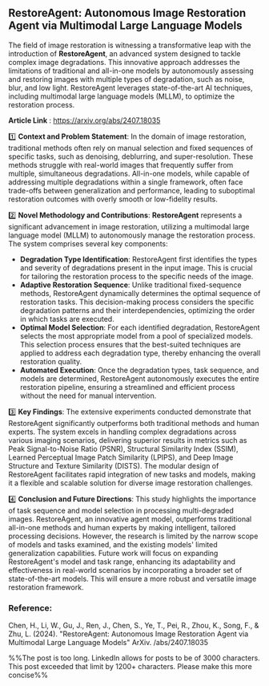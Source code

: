 ## RestoreAgent: Autonomous Image Restoration Agent via Multimodal Large Language Models

The field of image restoration is witnessing a transformative leap with the introduction of **RestoreAgent**, an advanced system designed to tackle complex image degradations. This innovative approach addresses the limitations of traditional and all-in-one models by autonomously assessing and restoring images with multiple types of degradation, such as noise, blur, and low light. RestoreAgent leverages state-of-the-art AI techniques, including multimodal large language models (MLLM), to optimize the restoration process.

**Article Link** : https://arxiv.org/abs/2407.18035

1️⃣ **Context and Problem Statement**: In the domain of image restoration, traditional methods often rely on manual selection and fixed sequences of specific tasks, such as denoising, deblurring, and super-resolution. These methods struggle with real-world images that frequently suffer from multiple, simultaneous degradations. All-in-one models, while capable of addressing multiple degradations within a single framework, often face trade-offs between generalization and performance, leading to suboptimal restoration outcomes with overly smooth or low-fidelity results.

2️⃣ **Novel Methodology and Contributions**: **RestoreAgent** represents a significant advancement in image restoration, utilizing a multimodal large language model (MLLM) to autonomously manage the restoration process. The system comprises several key components:
   - **Degradation Type Identification**: RestoreAgent first identifies the types and severity of degradations present in the input image. This is crucial for tailoring the restoration process to the specific needs of the image.
   - **Adaptive Restoration Sequence**: Unlike traditional fixed-sequence methods, RestoreAgent dynamically determines the optimal sequence of restoration tasks. This decision-making process considers the specific degradation patterns and their interdependencies, optimizing the order in which tasks are executed.
   - **Optimal Model Selection**: For each identified degradation, RestoreAgent selects the most appropriate model from a pool of specialized models. This selection process ensures that the best-suited techniques are applied to address each degradation type, thereby enhancing the overall restoration quality.
   - **Automated Execution**: Once the degradation types, task sequence, and models are determined, RestoreAgent autonomously executes the entire restoration pipeline, ensuring a streamlined and efficient process without the need for manual intervention.

3️⃣ **Key Findings**: The extensive experiments conducted demonstrate that RestoreAgent significantly outperforms both traditional methods and human experts. The system excels in handling complex degradations across various imaging scenarios, delivering superior results in metrics such as Peak Signal-to-Noise Ratio (PSNR), Structural Similarity Index (SSIM), Learned Perceptual Image Patch Similarity (LPIPS), and Deep Image Structure and Texture Similarity (DISTS). The modular design of RestoreAgent facilitates rapid integration of new tasks and models, making it a flexible and scalable solution for diverse image restoration challenges.

4️⃣ **Conclusion and Future Directions**: This study highlights the importance of task sequence and model selection in processing multi-degraded images. RestoreAgent, an innovative agent model, outperforms traditional all-in-one methods and human experts by making intelligent, tailored processing decisions. However, the research is limited by the narrow scope of models and tasks examined, and the existing models' limited generalization capabilities. Future work will focus on expanding RestoreAgent's model and task range, enhancing its adaptability and effectiveness in real-world scenarios by incorporating a broader set of state-of-the-art models. This will ensure a more robust and versatile image restoration framework.

### Reference:
Chen, H., Li, W., Gu, J., Ren, J., Chen, S., Ye, T., Pei, R., Zhou, K., Song, F., & Zhu, L. (2024). "RestoreAgent: Autonomous Image Restoration Agent
via Multimodal Large Language Models" ArXiv. /abs/2407.18035

%%The post is too long. LinkedIn allows for posts to be of 3000 characters. This post exceeded that limit by 1200+ characters. Please make this more concise%%

